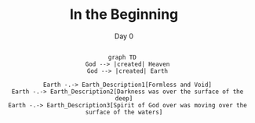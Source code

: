 <center>

<h1>In the Beginning</h1>
<span>Day 0</span>

```mermaid

graph TD 
  God --> |created| Heaven
  God --> |created| Earth

  Earth -.-> Earth_Description1[Formless and Void]
  Earth -.-> Earth_Description2[Darkness was over the surface of the deep]
  Earth -.-> Earth_Description3[Spirit of God over was moving over the surface of the waters]
```

</center>